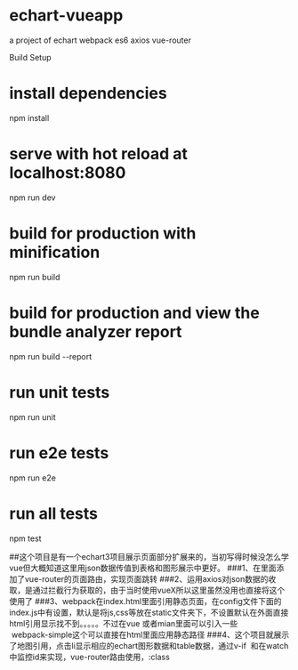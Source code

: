 # echart-vueapp
a project of echart webpack es6 axios vue-router




Build Setup

# install dependencies
npm install

# serve with hot reload at localhost:8080
npm run dev

# build for production with minification
npm run build

# build for production and view the bundle analyzer report
npm run build --report

# run unit tests
npm run unit

# run e2e tests
npm run e2e

# run all tests
npm test


##这个项目是有一个echart3项目展示页面部分扩展来的，当初写得时候没怎么学vue但大概知道这里用json数据传值到表格和图形展示中更好。
###1、在里面添加了vue-router的页面路由，实现页面跳转
###2、运用axios对json数据的收取，是通过拦截行为获取的，由于当时使用vueX所以这里虽然没用也直接将这个使用了
###3、webpack在index.html里面引用静态页面，在config文件下面的 index.js中有设置，默认是将js,css等放在static文件夹下，不设置默认在外面直接html引用显示找不到。。。。。不过在vue 或者mian里面可以引入一些        webpack-simple这个可以直接在html里面应用静态路径
###4、这个项目就展示了地图引用，点击li显示相应的echart图形数据和table数据，通过v-if  和在watch中监控id来实现，vue-router路由使用，:class
